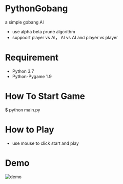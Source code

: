 # PythonGobang
a simple gobang AI
* use alpha beta prune algorithm
* suppoort player vs AI， AI vs AI and player vs player

# Requirement
* Python 3.7
* Python-Pygame 1.9

# How To Start Game
$ python main.py

# How to Play
* use mouse to click start and play

# Demo
![demo](https://raw.githubusercontent.com/marblexu/PythonGobang/master/demo.png)
